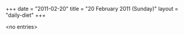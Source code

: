 +++
date = "2011-02-20"
title = "20 February 2011 (Sunday)"
layout = "daily-diet"
+++


\<no entries\>